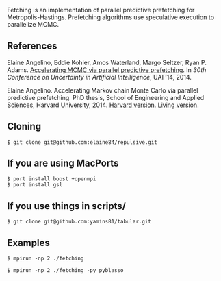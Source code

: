 Fetching is an implementation of parallel predictive prefetching for Metropolis-Hastings. Prefetching algorithms use speculative execution to parallelize MCMC.

References
----------

Elaine Angelino, Eddie Kohler, Amos Waterland, Margo Seltzer, Ryan P. Adams. [Accelerating MCMC via parallel predictive prefetching][1]. In *30th Conference on Uncertainty in Artificial Intelligence*, UAI ’14, 2014. 

Elaine Angelino. Accelerating Markov chain Monte Carlo via parallel predictive prefetching. PhD thesis, School of Engineering and Applied Sciences, Harvard University, 2014. [Harvard version][2]. [Living version][3].


[1]: http://auai.org/uai2014/proceedings/individuals/286.pdf
[2]: http://www.eecs.harvard.edu/~elaine/thesis-harvard.pdf
[3]: http://www.eecs.harvard.edu/~elaine/thesis-living.pdf


Cloning
-------

	$ git clone git@github.com:elaine84/repulsive.git


If you are using MacPorts
-------------------------

	$ port install boost +openmpi
	$ port install gsl


If you use things in scripts/
-----------------------------

	$ git clone git@github.com:yamins81/tabular.git


Examples
--------

	$ mpirun -np 2 ./fetching

	$ mpirun -np 2 ./fetching -py pyblasso


